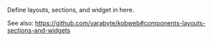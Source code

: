 Define layouts, sections, and widget in here.

See also: https://github.com/varabyte/kobweb#components-layouts-sections-and-widgets
